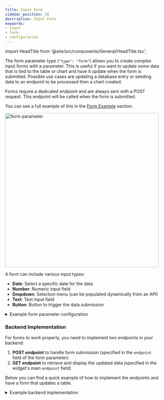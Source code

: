 ```yaml
---
title: Input Form
sidebar_position: 18
description: Input Form
keywords:
- input
- form
- configuration
---
```


import HeadTitle from '@site/src/components/General/HeadTitle.tsx';

<HeadTitle title="Input Form | OpenBB Workspace Docs" />


The form parameter type (`"type": "form"`) allows you to create complex input forms with a parameter. This is useful if you want to update some data that is tied to the table or chart and have it update when the form is submitted. Possible use cases are updating a database entry or sending data to an endpoint to be processed then a chart created.

Forms require a dedicated endpoint and are always sent with a POST request. This endpoint will be called when the form is submitted.

You can see a full example of this in the [Form Example](https://github.com/OpenBB-finance/backend-examples-for-openbb-workspace/tree/main/advanced_examples/form_parameter) section.

<img className="pro-border-gradient" width="500" alt="form-parameter" src="https://openbb-assets.s3.us-east-1.amazonaws.com/docs/pro/form-parameter.png" />

A form can include various input types:

- **Date**: Select a specific date for the data
- **Number**: Numeric input field
- **Dropdown**: Selection menu (can be populated dynamically from an API)
- **Text**: Text input field
- **Button**: Button to trigger the data submission

<details>
<summary mdxType="summary">Example form parameter configuration</summary>

```json
{
  "form_submit_widget": {
    "name": "Financial Entry Form",
    "description": "Example of a financial data entry form",
    "category": "forms",
    "searchCategory": "form",
    "endpoint": "all_forms",
    "type": "table",
    "gridData": {
      "w": 20,
      "h": 9
    },
    "params": [
      {
        "paramName": "form",
        "description": "Form example",
        "type": "form",
        "endpoint": "form_submit",
        "inputParams": [
          {
            "paramName": "client_first_name",
            "type": "text",
            "value": "",
            "label": "First Name",
            "description": "Client's first name"
          },
          {
            "paramName": "client_last_name",
            "type": "text",
            "value": "",
            "label": "Last Name",
            "description": "Client's last name"
          },
          {
            "paramName": "investment_types",
            "type": "text",
            "value": null,
            "label": "Investment Types",
            "description": "Selected investment vehicles",
            "multiSelect": true,
            "options": [
              {
                "label": "Stocks",
                "value": "stocks"
              },
              {
                "label": "Bonds",
                "value": "bonds"
              },
              {
                "label": "Mutual Funds",
                "value": "mutual_funds"
              },
              {
                "label": "ETFs",
                "value": "etfs"
              },
              {
                "label": "Real Estate",
                "value": "real_estate"
              },
              {
                "label": "Commodities",
                "value": "commodities"
              },
              {
                "label": "Cryptocurrency",
                "value": "cryptocurrency"
              },
              {
                "label": "Options",
                "value": "options"
              },
              {
                "label": "Futures",
                "value": "futures"
              },
              {
                "label": "Retirement Accounts",
                "value": "retirement_accounts"
              },
              {
                "label": "CDs",
                "value": "cds"
              }
            ]
          },
          {
            "paramName": "risk_profile",
            "type": "text",
            "value": "",
            "label": "Risk Profile",
            "description": "Client risk tolerance assessment"
          },
          {
            "paramName": "add_record",
            "type": "button",
            "value": true,
            "label": "Add Client",
            "description": "Add client record"
          },
          {
            "paramName": "update_record",
            "type": "button",
            "value": true,
            "label": "Update Client",
            "description": "Update client record"
          }
        ]
      }
    ]
  }
}
```

</details>

### Backend Implementation

For forms to work properly, you need to implement two endpoints in your backend:

1. **POST endpoint** to handle form submission (specified in the `endpoint` field of the form parameter)
2. **GET endpoint** to retrieve and display the updated data (specified in the widget's main `endpoint` field)

Below you can find a quick example of how to implement the endpoints and have a form that updates a table.

<details>
<summary mdxType="summary">Example backend implementation</summary>

```python
...
ALL_FORMS = []

# Submit form endpoint to handle the form submission
@app.post("/form_submit")
async def form_submit(params: dict) -> JSONResponse:
    global ALL_FORMS
    
    # Check if first name and last name are provided
    if not params.get("client_first_name") or not params.get("client_last_name"):
        # IMPORTANT: Even with a 400 status code, the error message is passed to the frontend
        # and can be displayed to the user in the OpenBB widget
        return JSONResponse(
            status_code=400,
            content={"error": "Client first name and last name are required"}
        )
    
    # Check if investment types and risk profile are provided
    if not params.get("investment_types") or not params.get("risk_profile"):
        return JSONResponse(
            status_code=400,
            content={"error": "Investment types and risk profile are required"}
        )

    # Check if add_record or update_record is provided
    add_record = params.pop("add_record", None)
    if add_record:
        ALL_FORMS.append(
            {k: ",".join(v) if isinstance(v, list) else v for k, v in params.items()}
        )
    update_record = params.pop("update_record", None)
    if update_record:
        for record in ALL_FORMS:
            if record["client_first_name"] == params.get("client_first_name") and record[
                "client_last_name"
            ] == params.get("client_last_name"):
                record.update(params)
    
    # IMPORTANT: The OpenBB Workspace only checks for a 200 status code from this endpoint
    # The actual content returned doesn't matter for the widget refresh mechanism
    # After a successful submission, Workspace will automatically refresh the widget
    # by calling the GET endpoint defined in the widget configuration
    return JSONResponse(content={"success": True})


# Get all forms
@app.get("/all_forms")
async def all_forms() -> list:
    print(ALL_FORMS)
    # IMPORTANT: This GET endpoint is called by the OpenBB widget after form submission
    # The widget refresh mechanism works by:
    # 1. User submits form (POST to /form_submit)
    # 2. If POST returns 200, widget automatically refreshes
    # 3. Widget refresh calls this GET endpoint to fetch updated data
    # 4. This function must return ALL data needed to display the updated widget
    return (
        ALL_FORMS
        if ALL_FORMS
        else [
            {"client_first_name": None, "client_last_name": None, "investment_types": None, "risk_profile": None}
        ]
    )
```

</details>
